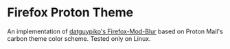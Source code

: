 # Firefox Proton Theme

An implementation of [datguypiko's Firefox-Mod-Blur](https://github.com/datguypiko/Firefox-Mod-Blur) based on Proton Mail's carbon theme color scheme. Tested only on Linux.
